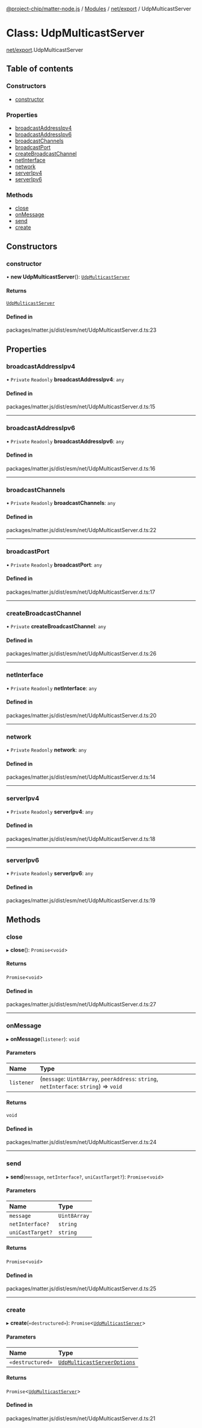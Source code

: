 [@project-chip/matter-node.js](../README.md) / [Modules](../modules.md) / [net/export](../modules/net_export.md) / UdpMulticastServer

# Class: UdpMulticastServer

[net/export](../modules/net_export.md).UdpMulticastServer

## Table of contents

### Constructors

- [constructor](net_export.UdpMulticastServer.md#constructor)

### Properties

- [broadcastAddressIpv4](net_export.UdpMulticastServer.md#broadcastaddressipv4)
- [broadcastAddressIpv6](net_export.UdpMulticastServer.md#broadcastaddressipv6)
- [broadcastChannels](net_export.UdpMulticastServer.md#broadcastchannels)
- [broadcastPort](net_export.UdpMulticastServer.md#broadcastport)
- [createBroadcastChannel](net_export.UdpMulticastServer.md#createbroadcastchannel)
- [netInterface](net_export.UdpMulticastServer.md#netinterface)
- [network](net_export.UdpMulticastServer.md#network)
- [serverIpv4](net_export.UdpMulticastServer.md#serveripv4)
- [serverIpv6](net_export.UdpMulticastServer.md#serveripv6)

### Methods

- [close](net_export.UdpMulticastServer.md#close)
- [onMessage](net_export.UdpMulticastServer.md#onmessage)
- [send](net_export.UdpMulticastServer.md#send)
- [create](net_export.UdpMulticastServer.md#create)

## Constructors

### constructor

• **new UdpMulticastServer**(): [`UdpMulticastServer`](net_export.UdpMulticastServer.md)

#### Returns

[`UdpMulticastServer`](net_export.UdpMulticastServer.md)

#### Defined in

packages/matter.js/dist/esm/net/UdpMulticastServer.d.ts:23

## Properties

### broadcastAddressIpv4

• `Private` `Readonly` **broadcastAddressIpv4**: `any`

#### Defined in

packages/matter.js/dist/esm/net/UdpMulticastServer.d.ts:15

___

### broadcastAddressIpv6

• `Private` `Readonly` **broadcastAddressIpv6**: `any`

#### Defined in

packages/matter.js/dist/esm/net/UdpMulticastServer.d.ts:16

___

### broadcastChannels

• `Private` `Readonly` **broadcastChannels**: `any`

#### Defined in

packages/matter.js/dist/esm/net/UdpMulticastServer.d.ts:22

___

### broadcastPort

• `Private` `Readonly` **broadcastPort**: `any`

#### Defined in

packages/matter.js/dist/esm/net/UdpMulticastServer.d.ts:17

___

### createBroadcastChannel

• `Private` **createBroadcastChannel**: `any`

#### Defined in

packages/matter.js/dist/esm/net/UdpMulticastServer.d.ts:26

___

### netInterface

• `Private` `Readonly` **netInterface**: `any`

#### Defined in

packages/matter.js/dist/esm/net/UdpMulticastServer.d.ts:20

___

### network

• `Private` `Readonly` **network**: `any`

#### Defined in

packages/matter.js/dist/esm/net/UdpMulticastServer.d.ts:14

___

### serverIpv4

• `Private` `Readonly` **serverIpv4**: `any`

#### Defined in

packages/matter.js/dist/esm/net/UdpMulticastServer.d.ts:18

___

### serverIpv6

• `Private` `Readonly` **serverIpv6**: `any`

#### Defined in

packages/matter.js/dist/esm/net/UdpMulticastServer.d.ts:19

## Methods

### close

▸ **close**(): `Promise`\<`void`\>

#### Returns

`Promise`\<`void`\>

#### Defined in

packages/matter.js/dist/esm/net/UdpMulticastServer.d.ts:27

___

### onMessage

▸ **onMessage**(`listener`): `void`

#### Parameters

| Name | Type |
| :------ | :------ |
| `listener` | (`message`: `Uint8Array`, `peerAddress`: `string`, `netInterface`: `string`) => `void` |

#### Returns

`void`

#### Defined in

packages/matter.js/dist/esm/net/UdpMulticastServer.d.ts:24

___

### send

▸ **send**(`message`, `netInterface?`, `uniCastTarget?`): `Promise`\<`void`\>

#### Parameters

| Name | Type |
| :------ | :------ |
| `message` | `Uint8Array` |
| `netInterface?` | `string` |
| `uniCastTarget?` | `string` |

#### Returns

`Promise`\<`void`\>

#### Defined in

packages/matter.js/dist/esm/net/UdpMulticastServer.d.ts:25

___

### create

▸ **create**(`«destructured»`): `Promise`\<[`UdpMulticastServer`](net_export.UdpMulticastServer.md)\>

#### Parameters

| Name | Type |
| :------ | :------ |
| `«destructured»` | [`UdpMulticastServerOptions`](../interfaces/net_export.UdpMulticastServerOptions.md) |

#### Returns

`Promise`\<[`UdpMulticastServer`](net_export.UdpMulticastServer.md)\>

#### Defined in

packages/matter.js/dist/esm/net/UdpMulticastServer.d.ts:21
